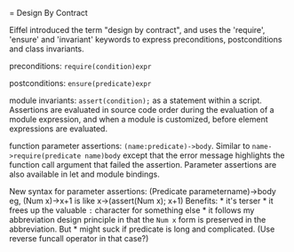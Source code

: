 = Design By Contract

Eiffel introduced the term "design by contract", and uses the
'require', 'ensure' and 'invariant' keywords to express preconditions,
postconditions and class invariants.

preconditions: `require(condition)expr`

postconditions: `ensure(predicate)expr`

module invariants: `assert(condition);` as a statement within a script.
Assertions are evaluated in source code order during the evaluation of
a module expression, and when a module is customized,
before element expressions are evaluated.

function parameter assertions: `(name:predicate)->body`.
Similar to `name->require(predicate name)body` except that
the error message highlights the function call argument
that failed the assertion.
Parameter assertions are also available in let and module bindings.

New syntax for parameter assertions:
    (Predicate parametername)->body
eg,
    (Num x)->x+1
is like
    x->(assert(Num x); x+1)
Benefits:
    * it's terser
    * it frees up the valuable `:` character for something else
    * it follows my abbreviation design principle in that the `Num x` form
      is preserved in the abbreviation.
But
    * might suck if predicate is long and complicated.
      (Use reverse funcall operator in that case?)
